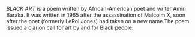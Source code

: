 _BLACK ART_ is a poem written by African-American poet and writer Amiri Baraka. It was written in 1965 after the assassination of Malcolm X, soon after the poet (formerly LeRoi Jones) had taken on a new name.The poem issued a clarion call for art by and for Black people:
